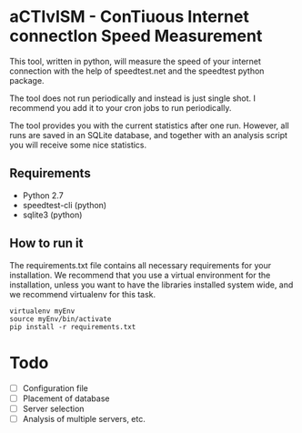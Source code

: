 # aCTIvISM - ConTiuous Internet connectIon Speed Measurement

This tool, written in python, will measure the speed of your internet connection with the help of speedtest.net and the speedtest python package.

The tool does not run periodically and instead is just single shot. I recommend you add it to your cron jobs to run periodically.

The tool provides you with the current statistics after one run. However, all runs are saved in an SQLite database, and together with an analysis script you will receive some nice statistics.

## Requirements
- Python 2.7
- speedtest-cli (python)
- sqlite3 (python)

## How to run it
The requirements.txt file contains all necessary requirements for your installation. We recommend that you use a virtual environment for the installation, unless you want to have the libraries installed system wide, and we recommend virtualenv for this task.

```
virtualenv myEnv
source myEnv/bin/activate
pip install -r requirements.txt
```

# Todo
- [ ] Configuration file
- [ ] Placement of database
- [ ] Server selection
- [ ] Analysis of multiple servers, etc.
